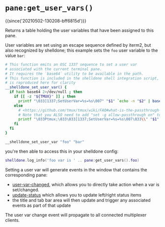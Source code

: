 # `pane:get_user_vars()`

{{since('20210502-130208-bff6815d')}}

Returns a table holding the user variables that have been assigned
to this pane.

User variables are set using an escape sequence defined by iterm2, but
also recognized by shelldone; this example sets the `foo` user variable
to the value `bar`:

```bash
# This function emits an OSC 1337 sequence to set a user var
# associated with the current terminal pane.
# It requires the `base64` utility to be available in the path.
# This function is included in the shelldone shell integration script, but
# is reproduced here for clarity
__shelldone_set_user_var() {
  if hash base64 2>/dev/null ; then
    if [[ -z "${TMUX}" ]] ; then
      printf "\033]1337;SetUserVar=%s=%s\007" "$1" `echo -n "$2" | base64`
    else
      # <https://github.com/tmux/tmux/wiki/FAQ#what-is-the-passthrough-escape-sequence-and-how-do-i-use-it>
      # Note that you ALSO need to add "set -g allow-passthrough on" to your tmux.conf
      printf "\033Ptmux;\033\033]1337;SetUserVar=%s=%s\007\033\\" "$1" `echo -n "$2" | base64`
    fi
  fi
}

__shelldone_set_user_var "foo" "bar"
```

you're then able to access this in your shelldone config:

```lua
shelldone.log_info('foo var is ' .. pane:get_user_vars().foo)
```

Setting a user var will generate events in the window that contains
the corresponding pane:

* [user-var-changed](../window-events/user-var-changed.md), which
  allows you to directly take action when a var is set/changed.
* [update-status](../window-events/update-status.md) which allows you to update left/right status items
* the title and tab bar area will then update and trigger any associated events as part of that update

The user var change event will propagate to all connected multiplexer clients.

